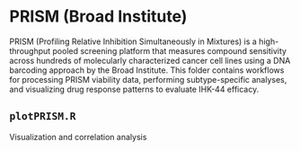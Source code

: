 # PRISM (Broad Institute)

PRISM (Profiling Relative Inhibition Simultaneously in Mixtures) is a high-throughput pooled screening platform that measures compound sensitivity across hundreds of molecularly characterized cancer cell lines using a DNA barcoding approach by the Broad Institute. This folder contains workflows for processing PRISM viability data, performing subtype-specific analyses, and visualizing drug response patterns to evaluate IHK-44 efficacy.

## `plotPRISM.R` ##
Visualization and correlation analysis
